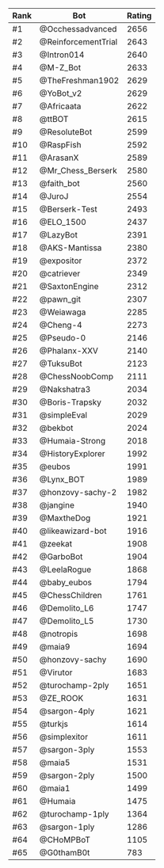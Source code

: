 Rank|Bot|Rating
---|---|---
#1|@Occhessadvanced|2656
#2|@ReinforcementTrial|2643
#3|@Intron014|2640
#4|@M-Z_Bot|2633
#5|@TheFreshman1902|2629
#6|@YoBot_v2|2629
#7|@Africaata|2622
#8|@ttBOT|2615
#9|@ResoluteBot|2599
#10|@RaspFish|2592
#11|@ArasanX|2589
#12|@Mr_Chess_Berserk|2580
#13|@faith_bot|2560
#14|@JuroJ|2554
#15|@Berserk-Test|2493
#16|@ELO_1500|2437
#17|@LazyBot|2391
#18|@AKS-Mantissa|2380
#19|@expositor|2372
#20|@catriever|2349
#21|@SaxtonEngine|2312
#22|@pawn_git|2307
#23|@Weiawaga|2285
#24|@Cheng-4|2273
#25|@Pseudo-0|2146
#26|@Phalanx-XXV|2140
#27|@TuksuBot|2123
#28|@ChessNoobComp|2111
#29|@Nakshatra3|2034
#30|@Boris-Trapsky|2032
#31|@simpleEval|2029
#32|@bekbot|2024
#33|@Humaia-Strong|2018
#34|@HistoryExplorer|1992
#35|@eubos|1991
#36|@Lynx_BOT|1989
#37|@honzovy-sachy-2|1982
#38|@jangine|1940
#39|@MaxtheDog|1921
#40|@likeawizard-bot|1916
#41|@zeekat|1908
#42|@GarboBot|1904
#43|@LeelaRogue|1868
#44|@baby_eubos|1794
#45|@ChessChildren|1761
#46|@Demolito_L6|1747
#47|@Demolito_L5|1730
#48|@notropis|1698
#49|@maia9|1694
#50|@honzovy-sachy|1690
#51|@Virutor|1683
#52|@turochamp-2ply|1651
#53|@ZE_ROOK|1631
#54|@sargon-4ply|1621
#55|@turkjs|1614
#56|@simplexitor|1611
#57|@sargon-3ply|1553
#58|@maia5|1531
#59|@sargon-2ply|1500
#60|@maia1|1499
#61|@Humaia|1475
#62|@turochamp-1ply|1364
#63|@sargon-1ply|1286
#64|@CHoMPBoT|1105
#65|@G0thamB0t|783
